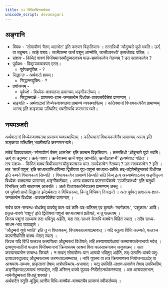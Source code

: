 ```yaml
---
title: ०२ विधिवन्निगदार्थवादः
unicode_script: devanagari
---
```


## अङ्गानि
- विषयः - 'सोमापौष्णं त्रैतम् आलभेत' इति कश्चन विकृतियागः । तत्सन्निधौ ‘औदुम्बरो यूपो भवति। ऊर्ग् वा उदुम्बरः। ऊर्क् पशवः। ऊर्जेवास्मा ऊर्जं पशून् आप्नोति, ऊर्जोऽवरुध्यै' इत्यर्थवादः पठितः ।
- संशयः - किमिदं वाक्यं विधीयमानस्यौदुम्बरत्वस्य फल-समर्पकत्वेन नेतव्यम् ? उत स्तावकत्वेन ?
- पूर्वपक्षः - विद्यायकवाक्यम् एतत्।
  - पूर्वपक्षयुक्तिः - ?
- सिद्धान्तः - अर्थवादो ह्ययम्।
  - सिद्धान्तयुक्तिः - ?
- प्रयोजनम् -
  - पूर्वपक्षे - विध्येक-वाक्यतया प्रामाण्यम् अङ्गीकर्तव्यम् ।
  - सिद्धान्तपक्षे - प्राशस्त्य-ज्ञान-जनकत्वेन विध्येक-वाक्यतयैवैतेषां प्रामाण्यम् ।
- सङ्गतिः - अर्थवादानां विध्येकवाक्यतया प्रामाण्यं व्यवस्थापितम् । कतिपयानां विधायकत्वेनैव प्रामाण्यम् अस्त्व् इति शङ्काया उत्थितिर् भवतीत्यधि करणमारभ्यते।


## नयमञ्जरी
अर्थवादानां विध्येकवाक्यतया प्रामाण्यं व्यवस्थापितम् । कतिपयानां विधायकत्वेनैव प्रामाण्यम् अस्त्व् इति शङ्काया उत्थितिर् भवतीत्यधि करणमारभ्यते।

तत्रेदं विषयवाक्यम्-'सोमापौष्णं त्रैतम् आलभेत' इति कश्चन विकृतियागः । तत्सन्निधौ ‘औदुम्बरो यूपो भवति। ऊर्ग् वा उदुम्बरः। ऊर्क् पशवः। ऊर्जेवास्मा ऊर्जं पशून् आप्नोति, ऊर्जोऽवरुध्यै' इत्यर्थवादः पठितः ।  
तत्र संशयः-- किमिदं वाक्यं विधीयमानस्यौदुम्बरत्वस्य फल-समर्पकत्वेन नेतव्यम् ? उत स्तावकत्वेन ? इति ।  
तत्र 'ऊर्जं पशून्' इति साध्यत्वाभिधायिन्या द्वितीयया यूप-पशूनां साध्यत्व-प्रतीतेः तद्-उद्देशेनौदुम्बरत्वं विधीयत इति कथने विधायकत्वं सिध्यति । विधायकत्वेन प्रामाण्ये सिध्यति सति किम् इत्य् अस्यार्थवादत्वम् अङ्गीकृत्य विध्येक-वाक्यतया प्रामाण्यम् अङ्गीकर्तव्यम् । अस्य वाक्यस्य फलसमर्पकत्वे 'ऊर्जोऽवरुध्यै' इति चतुर्थी-विभक्तिर् अपि साहाय्यम् आचरति । अतो विधायकत्वेनैवाऽस्य प्रामाण्यम् अस्तु ।  
एवं पूर्वपक्षे प्राप्ते सिद्धान्त इमेऽर्थवादा न विधिसरूपा, किन्तु विधिवन् निगद्यन्ते । अतः पूर्ववत् प्राशस्त्य-ज्ञान-जनकत्वेन विध्येक -वाक्यतयैवैतेषां प्रामाण्यम् ।

सर्वत्र फल-सम्बन्ध-बोधकेषु वाक्येषु फल-पदं कमि-पद-घटितम् एव दृश्यते-'स्वर्गकामः', 'पशुकामः' आदि। प्रकृत-वाक्ये 'पशून्' इति द्वितीयया पशूनां साध्यत्वमात्रं प्रतीयते, न तु फलत्वम् ।  
किञ्च पशूनां साध्यत्वं तदा भवितुम् अर्हति, यदा तत्-साधनं केनापि वाक्येन विहितं स्यात् । तदैव साध्य-साधन-भाव उपपद्यते ।  
'औदुम्बरो यूपो भवति' इति तु न विधायकम्, विधायकप्रत्ययाऽभावात् । यदि स्तुत्या विधिः कल्प्यते, फलञ्च कल्पनीयमिति वाक्य-भेदस् स्यात् ।  
किञ्च यदि विधिं फलञ्च कल्पयित्वा औदुम्बरत्वं विधीयते; तर्हि तस्याश्रयापेक्षायां कस्याश्रयत्वेनान्वयो भवेत् । द्रव्यगुणजातीनां फलाय विधीयमानानां क्रियारूपम् आश्रयं विना फलसाधनत्वम् अनुपपन्नम् । अतः कस्याश्रयत्वेन सम्बन्धः क्रियते । न तावत् सोमापौष्ण-याग आश्रयो भवितुम् अर्हति, तद्-उत्पत्ति-वाक्ये पशु-द्रव्याऽवरुद्धत्वाद् औदुम्बरत्वस्य करणत्वाऽसम्भवात् । नापि यूपस्य वा तत्र क्रियमाणस्य नियोजनाऽऽदेर् वा आश्रयत्व-सम्भवः, प्राकृतानां तेषाम् अत्रोपस्थित्य्-अभावात् । यद्य् उपमिति-लक्षण-प्रमाणेन तेषाम् उपस्थितिम् अङ्गीकृत्याऽऽश्रयत्वं सम्पाद्येत, तर्हि अस्मिन् वाक्ये यूपपद-निर्देशोऽनर्थकस्स्यात् । अत आश्रयालाभान् नानेनौदुम्बरत्वं विधातुं शक्यते।  
अर्थवादेन स्तुति-बुद्धिम् आनीय विधि-वाक्यैक-वाक्यतयैव प्रामाण्यं स्वीकर्तव्यम् । 
